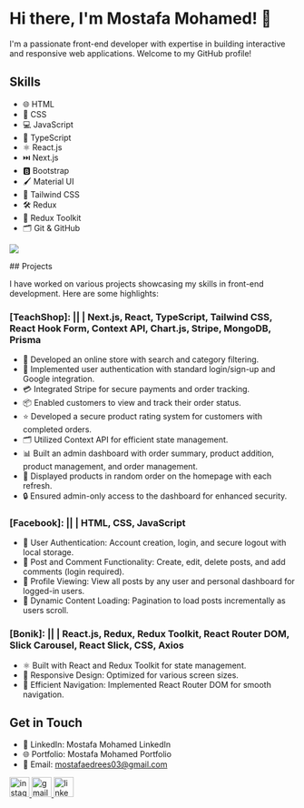 # Hi there, I'm Mostafa Mohamed! 👋

I'm a passionate front-end developer with expertise in building interactive and responsive web applications. Welcome to my GitHub profile!

## Skills

- 🌐 HTML
- 🎨 CSS
- 💻 JavaScript
- 📝 TypeScript
- ⚛️ React.js
- ⏭️ Next.js
- 🅱️ Bootstrap
- 🖌️ Material UI
- 🌈 Tailwind CSS
- 🛠️ Redux
- 🧰 Redux Toolkit
- 🗂️ Git & GitHub
<p align="left">
  <img src="https://skillicons.dev/icons?i=html,css,js,ts,react,nextjs,bootstrap,materialui,tailwind,redux,git,github" />
</p>
## Projects

I have worked on various projects showcasing my skills in front-end development. Here are some highlights:

### **[TeachShop]**: || | Next.js, React, TypeScript, Tailwind CSS, React Hook Form, Context API, Chart.js, Stripe, MongoDB, Prisma
- 🛒 Developed an online store with search and category filtering.
- 🔐 Implemented user authentication with standard login/sign-up and Google integration.
- 💳 Integrated Stripe for secure payments and order tracking.
- 📦 Enabled customers to view and track their order status.
- ⭐ Developed a secure product rating system for customers with completed orders.
- 🗂️ Utilized Context API for efficient state management.
- 📊 Built an admin dashboard with order summary, product addition, product management, and order management.
- 🔄 Displayed products in random order on the homepage with each refresh.
- 🔒 Ensured admin-only access to the dashboard for enhanced security.

### **[Facebook]**: || | HTML, CSS, JavaScript
- 🔐 User Authentication: Account creation, login, and secure logout with local storage.
- 📝 Post and Comment Functionality: Create, edit, delete posts, and add comments (login required).
- 👤 Profile Viewing: View all posts by any user and personal dashboard for logged-in users.
- 🔄 Dynamic Content Loading: Pagination to load posts incrementally as users scroll.

### **[Bonik]**: || | React.js, Redux, Redux Toolkit, React Router DOM, Slick Carousel, React Slick, CSS, Axios
- ⚛️ Built with React and Redux Toolkit for state management.
- 📱 Responsive Design: Optimized for various screen sizes.
- 🧭 Efficient Navigation: Implemented React Router DOM for smooth navigation.

## Get in Touch

- 💼 LinkedIn: Mostafa Mohamed LinkedIn
- 🌐 Portfolio: Mostafa Mohamed Portfolio
- 📧 Email: mostafaedrees03@gmail.com

<div align="left">
  <a href="https://www.instagram.com/your-instagram-handle" target="_blank">
    <img src="https://img.shields.io/static/v1?message=Instagram&logo=instagram&label=&color=E4405F&logoColor=white&labelColor=&style=for-the-badge" height="35" alt="instagram logo"  />
  </a>
  <a href="mailto:mostafaedrees03@gmail.com" target="_blank">
    <img src="https://img.shields.io/static/v1?message=Gmail&logo=gmail&label=&color=D14836&logoColor=white&labelColor=&style=for-the-badge"  height="35" alt="gmail logo"  />
  </a>
  <a href="https://www.linkedin.com/in/mostafa-mohamed-asx7361/" target="_blank">
    <img src="https://img.shields.io/static/v1?message=LinkedIn&logo=linkedin&label=&color=0077B5&logoColor=white&labelColor=&style=for-the-badge" height="35" alt="linkedin logo"  />
  </a>
</div>
